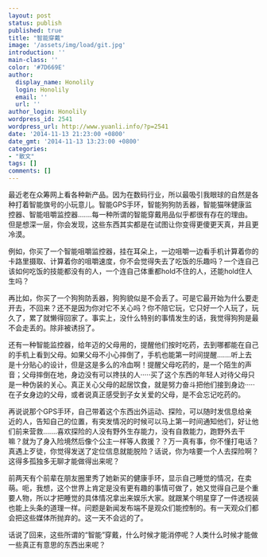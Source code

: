 ```yaml
---
layout: post
status: publish
published: true
title: "智能穿戴"
image: '/assets/img/load/git.jpg'
introduction: ''
main-class: ''
color: '#7D669E'
author:
  display_name: Honolily
  login: Honolily
  email: ''
  url: ''
author_login: Honolily
wordpress_id: 2541
wordpress_url: http://www.yuanli.info/?p=2541
date: '2014-11-13 21:23:00 +0800'
date_gmt: '2014-11-13 13:23:00 +0800'
categories:
- "散文"
tags: []
comments: []
---
```

<p>最近老在众筹网上看各种新产品。因为在数码行业，所以最吸引我眼球的自然是各种打着智能旗号的小玩意儿。智能GPS手环，智能狗狗防丢器，智能猫咪健康监控器、智能咀嚼监控器.......每一种所谓的智能穿戴用品似乎都很有存在的理由。但是想深一层，你会发现，这些东西其实都是在试图让你变得更傻更天真，并且更冷漠。</p>
<p>例如，你买了一个智能咀嚼监控器，挂在耳朵上，一边咀嚼一边看手机计算着你的卡路里摄取、计算着你的咀嚼速度，你不会觉得失去了吃饭的乐趣吗？一个连自己该如何吃饭的技能都没有的人，一个连自己体重都hold不住的人，还能hold住人生吗？</p>
<p>再比如，你买了一个狗狗防丢器，狗狗貌似是不会丢了。可是它最开始为什么要走开去，不回来？还不是因为你对它不关心吗？你不陪它玩，它只好一个人玩了，玩久了，累了就懒得回家了。事实上，没什么特别的事情发生的话，我觉得狗狗是最不会走丢的。除非被诱拐了。</p>
<p>还有一种智能监控器，给年迈的父母用的，提醒他们按时吃药，去到哪都能在自己的手机上看到父母。如果父母不小心摔倒了，手机也能第一时间提醒.......听上去是十分贴心的设计，但是这是多么的冷血啊！提醒父母吃药的，是一个陌生的声音；父母摔倒在地，身边没有可以搀扶的人&middot;&middot;&middot;&middot;&middot;买了这个东西的年轻人对待父母只是一种伪装的关心。真正关心父母的起居饮食，就是努力奋斗把他们接到身边&middot;&middot;&middot;&middot;&middot;在子女身边的父母，或者说真正感受到子女关爱的父母，是不会忘记吃药的。</p>
<p>再说说那个GPS手环，自己带着这个东西出外运动、探险，可以随时发信息给亲近的人，告知自己的位置，有突发情况的时候可以马上第一时间通知他们，好让他们前来营救.......喜欢探险的人没有野外生存能力，没有自救能力，跑野外去干嘛？就为了身入险境然后像个公主一样等人救援？？万一真有事，你不懂打电话？真遇上歹徒，你觉得发送了定位信息就能脱险？话说，你为啥要一个人去探险啊？这得多孤独多无聊才能做得出来呢？</p>
<p>前两天有个前辈在朋友圈里秀了她新买的健康手环，显示自己睡觉的情况，在卖萌。呃，我想，这个世界上肯定是没有更有趣的事情可做了，她又觉得自己是个重要人物，所以才把睡觉的具体情况拿出来娱乐大家。就跟某个明星穿了一件透视装也能上头条的道理一样。问题是新闻发布端不是观众们能控制的。有一天观众们都会把这些媒体所抛弃的。这一天不会远的了。</p>
<p>话说了回来，这些所谓的&ldquo;智能&rdquo;穿戴，什么时候才能消停呢？人类什么时候才能做一些真正有意思的东西出来呢？</p>
<p>&nbsp;</p>
<p>&nbsp;</p>
<p>&nbsp;</p>
